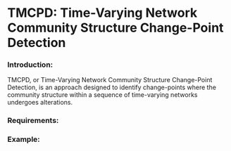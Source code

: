 # TMCPD: Time-Varying Network Community Structure Change-Point Detection

### Introduction:
TMCPD, or Time-Varying Network Community Structure Change-Point Detection, is an approach designed to identify change-points where the community structure within a sequence of time-varying networks undergoes alterations.




### Requirements: 


### Example:
